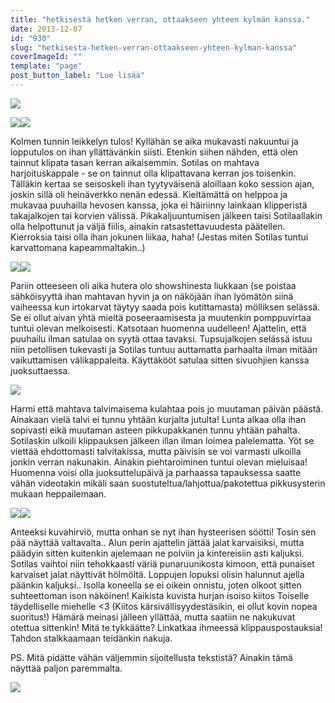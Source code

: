 ```yaml
---
title: "hetkisestä hetken verran, ottaakseen yhteen kylmän kanssa."
date: 2013-12-07
id: "930"
slug: "hetkisesta-hetken-verran-ottaakseen-yhteen-kylman-kanssa"
coverImageId: ""
template: "page"
post_button_label: "Lue lisää"
---
```


[![](/images/IMG_2261.png)](http://3.bp.blogspot.com/-cmku4Qkb14k/UqNh3qWrTEI/AAAAAAAAHek/dtLEdCvdV7A/s1600/IMG_2261.png)

[![](/images/IMG_2206.png)](http://1.bp.blogspot.com/-qgbO7NMQUr4/UqNquGs28sI/AAAAAAAAHgs/WJcaufXFjAs/s1600/IMG_2206.png)[![](/images/IMG_2239.png)](http://1.bp.blogspot.com/-vTfdOCjla14/UqNh4KpZXyI/AAAAAAAAHeo/3EL8-SfbPvs/s1600/IMG_2239.png)

Kolmen tunnin leikkelyn tulos! Kyllähän se aika mukavasti nakuuntui ja lopputulos on ihan yllättävänkin siisti. Etenkin siihen nähden, että olen tainnut klipata tasan kerran aikaisemmin. Sotilas on mahtava harjoituskappale - se on tainnut olla klipattavana kerran jos toisenkin. Tälläkin kertaa se seisoskeli ihan tyytyväisenä aloillaan koko session ajan, joskin sillä oli heinäverkko nenän edessä. Kieltämättä on helppoa ja mukavaa puuhailla hevosen kanssa, joka ei häiriinny lainkaan klipperistä takajalkojen tai korvien välissä. Pikakaljuuntumisen jälkeen taisi Sotilaallakin olla helpottunut ja väljä fiilis, ainakin ratsastettavuudesta päätellen. Kierroksia taisi olla ihan jokunen liikaa, haha! (Jestas miten Sotilas tuntui karvattomana kapeammaltakin..)

[![](/images/IMG_2279.png)](http://1.bp.blogspot.com/-gTygqTXqcL0/UqNq8IeaXZI/AAAAAAAAHhI/5yS4SKM9Eto/s1600/IMG_2279.png)[![](/images/IMG_2253.png)](http://3.bp.blogspot.com/-HWtnno2DkqY/UqNq8E4ohwI/AAAAAAAAHhU/LftQd_H-NNs/s1600/IMG_2253.png)

Pariin otteeseen oli aika hutera olo showshinesta liukkaan (se poistaa sähköisyyttä ihan mahtavan hyvin ja on näköjään ihan lyömätön siinä vaiheessa kun irtokarvat täytyy saada pois kutittamasta) mölliksen selässä. Se ei ollut aivan yhtä mieltä poseeraamisesta ja muutenkin pomppuvirtaa tuntui olevan melkoisesti. Katsotaan huomenna uudelleen! Ajattelin, että puuhailu ilman satulaa on syytä ottaa tavaksi. Tupsujalkojen selässä istuu niin petollisen tukevasti ja Sotilas tuntuu auttamatta parhaalta ilman mitään vaikuttamisen välikappaleita. Käyttäkööt satulaa sitten sivuohjien kanssa juoksuttaessa.

[![](/images/IMG_2218.png)](http://4.bp.blogspot.com/-almfkZFmpoM/UqNq7jCbHbI/AAAAAAAAHg0/lQzJ7JgaDe4/s1600/IMG_2218.png)

Harmi että mahtava talvimaisema kulahtaa pois jo muutaman päivän päästä. Ainakaan vielä talvi ei tunnu yhtään kurjalta jutulta! Lunta alkaa olla ihan sopivasti eikä muutaman asteen pikkupakkanen tunnu yhtään pahalta. Sotilaskin ulkoili klippauksen jälkeen illan ilman loimea palelematta. Yöt se viettää ehdottomasti talvitakissa, mutta päivisin se voi varmasti ulkoilla jonkin verran nakunakin. Ainakin piehtaroiminen tuntui olevan mieluisaa! Huomenna voisi olla juoksuttelupäivä ja parhaassa tapauksessa saatte vähän videotakin mikäli saan suostuteltua/lahjottua/pakotettua pikkusysterin mukaan heppailemaan.

[![](/images/IMG_2288.png)](http://4.bp.blogspot.com/-NxqJ5z7rz2s/UqNq8Y8JkhI/AAAAAAAAHhM/AzEhdhNSi2I/s1600/IMG_2288.png)[![](/images/IMG_2289.png)](http://2.bp.blogspot.com/-kjwDZJc8OSA/UqNq9Jqtp3I/AAAAAAAAHhY/5gIByynyZmQ/s1600/IMG_2289.png)

Anteeksi kuvahirviö, mutta onhan se nyt ihan hysteerisen söötti! Tosin sen pää näyttää valtavalta.. Alun perin ajattelin jättää jalat karvaisiksi, mutta päädyin sitten kuitenkin ajelemaan ne polviin ja kintereisiin asti kaljuksi. Sotilas vaihtoi niin tehokkaasti väriä punaruunikosta kimoon, että punaiset karvaiset jalat näyttivät hölmöltä. Loppujen lopuksi olisin halunnut ajella päänkin kaljuksi.. Isolla koneella se ei oikein onnistu, joten olkoot sitten suhteettoman ison näköinen! Kaikista kuvista hurjan isoiso kiitos Toiselle täydelliselle miehelle <3 (Kiitos kärsivällisyydestäsikin, ei ollut kovin nopea suoritus!) Hämärä meinasi jälleen yllättää, mutta saatiin ne nakukuvat otettua sittenkin! Mitä te tykkäätte? Linkatkaa ihmeessä klippauspostauksia! Tahdon stalkkaamaan teidänkin nakuja.

PS. Mitä pidätte vähän väljemmin sijoitellusta tekstistä? Ainakin tämä näyttää paljon paremmalta.

[![](/images/ak_uusi.png)](http://3.bp.blogspot.com/-IZpwjR5X-Ik/UqNx7AOWO6I/AAAAAAAAHh4/xgYgV3StAKY/s1600/ak_uusi.png)
